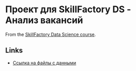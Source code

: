 # Проект для SkillFactory DS - Анализ вакансий

From the [SkillFactory Data Science course](https://lms.skillfactory.ru/courses/course-v1:SkillFactory+DSPR-2.0+14JULY2021/about).

## Links
* [Ссылка на файлы с данными](https://drive.google.com/drive/folders/1QLhVr6ZsvH-bJZEtZxg3m3bZ2P-L_mLP?usp=sharing)